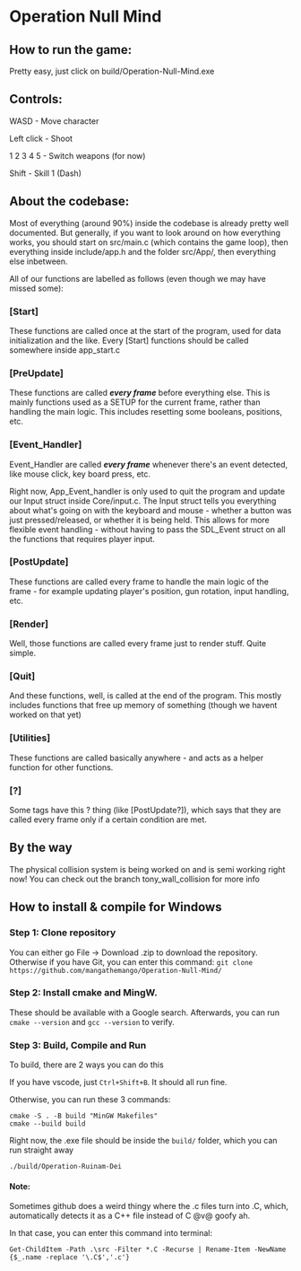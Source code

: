 # Operation Null Mind

## How to run the game:

Pretty easy, just click on build/Operation-Null-Mind.exe

## Controls:

WASD - Move character

Left click - Shoot

1 2 3 4 5 -  Switch weapons (for now)

Shift  - Skill 1 (Dash)

## About the codebase:

Most of everything (around 90%) inside the codebase is already pretty well documented. But generally, if you want to look around on how everything works, you should start on src/main.c (which contains the game loop), then everything inside include/app.h and the folder src/App/, then everything else inbetween.

All of our functions are labelled as follows (even though we may have missed some):

### [Start]

These functions are called once at the start of the program, used for data initialization and the like. Every [Start] functions should be called somewhere inside app_start.c

### [PreUpdate]

These functions are called ***every frame*** before everything else. This is mainly functions used as a SETUP for the current frame, rather than handling the main logic. This includes resetting some booleans, positions, etc.

### [Event_Handler]

Event_Handler are called ***every frame*** whenever there's an event detected, like mouse click, key board press, etc.

Right now, App_Event_handler is only used to quit the program and update our Input struct inside Core/input.c. The Input struct tells you everything about what's going on with the keyboard and mouse - whether a button was just pressed/released, or whether it is being held. This allows for more flexible event handling - without having to pass the SDL_Event struct on all the functions that requires player input.

### [PostUpdate]

These functions are called every frame to handle the main logic of the frame - for example updating player's position, gun rotation, input handling, etc.

### [Render]

Well, those functions are called every frame just to render stuff. Quite simple.

### [Quit]

And these functions, well, is called at the end of the program. This mostly includes functions that free up memory of something (though we havent worked on that yet)

### [Utilities]

These functions are called basically anywhere - and acts as a helper function for other functions.

### [?]

Some tags have this ? thing (like [PostUpdate?]), which says that they are called every frame only if a certain condition are met.

## By the way

The physical collision system is being worked on and is semi working right now! You can check out the branch tony_wall_collision for more info

## How to install & compile for Windows

### Step 1: Clone repository

You can either go File -> Download .zip to download the repository. Otherwise if you have Git, you can enter this command:
``git clone https://github.com/mangathemango/Operation-Null-Mind/``

### Step 2: Install cmake and MingW.

These should be available with a Google search. Afterwards, you can run `cmake --version` and `gcc --version` to verify.

### Step 3: Build, Compile and Run

To build, there are 2 ways you can do this

If you have vscode, just `Ctrl+Shift+B`. It should all run fine.

Otherwise, you can run these 3 commands:

```
cmake -S . -B build "MinGW Makefiles"
cmake --build build
```

Right now, the .exe file should be inside the `build/` folder, which you can run straight away

```
./build/Operation-Ruinam-Dei
```

#### Note:

Sometimes github does a weird thingy where the .c files turn into .C, which, automatically detects it as a C++ file instead of C @v@ goofy ah.

In that case, you can enter this command into terminal:

```
Get-ChildItem -Path .\src -Filter *.C -Recurse | Rename-Item -NewName {$_.name -replace '\.C$','.c'}
```

